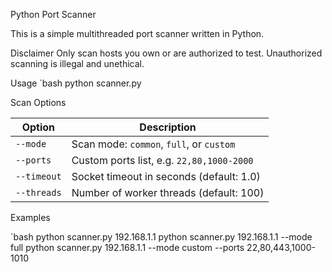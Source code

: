 Python Port Scanner

This is a simple multithreaded port scanner written in Python.

Disclaimer
Only scan hosts you own or are authorized to test. Unauthorized scanning is illegal and unethical.

 Usage
`bash
python scanner.py

Scan Options

| Option           | Description                                    |
|------------------|------------------------------------------------|
| `--mode`         | Scan mode: `common`, `full`, or `custom`      |
| `--ports`        | Custom ports list, e.g. `22,80,1000-2000`      |
| `--timeout`      | Socket timeout in seconds (default: 1.0)       |
| `--threads`      | Number of worker threads (default: 100)        |

Examples

`bash
python scanner.py 192.168.1.1
python scanner.py 192.168.1.1 --mode full
python scanner.py 192.168.1.1 --mode custom --ports 22,80,443,1000-1010

